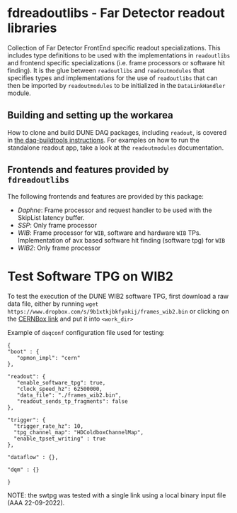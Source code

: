 # fdreadoutlibs - Far Detector readout libraries
Collection of Far Detector FrontEnd specific readout specializations. This includes type definitions to be used with the implementations in `readoutlibs` and frontend specific specializations (i.e. frame processors or software hit finding). It is the glue between `readoutlibs` and `readoutmodules` that specifies types and implementations for the use of `readoutlibs` that can then be imported by `readoutmodules` to be initialized in the `DataLinkHandler` module.

## Building and setting up the workarea

How to clone and build DUNE DAQ packages, including `readout`, is covered in [the daq-buildtools instructions](https://dune-daq-sw.readthedocs.io/en/latest/packages/daq-buildtools/). For examples on how to run the standalone readout app, take a look at the `readoutmodules` documentation.

## Frontends and features provided by `fdreadoutlibs`
The following frontends and features are provided by this package:
* *Daphne*: Frame processor and request handler to be used with the SkipList latency buffer.
* *SSP*: Only frame processor
* *WIB*: Frame processor for `WIB`, software and hardware `WIB` TPs. Implementation of avx based software hit finding (software tpg) for `WIB`
* *WIB2*: Only frame processor


# Test Software TPG on WIB2

To test the execution of the DUNE WIB2 software TPG, first download a raw data file, either by running `wget https://www.dropbox.com/s/9b1xtkjbkfyakij/frames_wib2.bin` or clicking on the [CERNBox link](https://www.dropbox.com/s/9b1xtkjbkfyakij/frames_wib2.bin) and put it into `<work_dir>`                                                                                             

Example of `daqconf` configuration file used for testing:

```
{
"boot" : {
   "opmon_impl": "cern"
},

"readout": {
   "enable_software_tpg": true,
   "clock_speed_hz": 62500000,
   "data_file": "./frames_wib2.bin",
   "readout_sends_tp_fragments": false
},

"trigger": {
  "trigger_rate_hz": 10,
  "tpg_channel_map": "HDColdboxChannelMap",
  "enable_tpset_writing" : true
},

"dataflow" : {},

"dqm" : {}

}
```
NOTE: the swtpg was tested with a single link using a local binary input file (AAA 22-09-2022).

